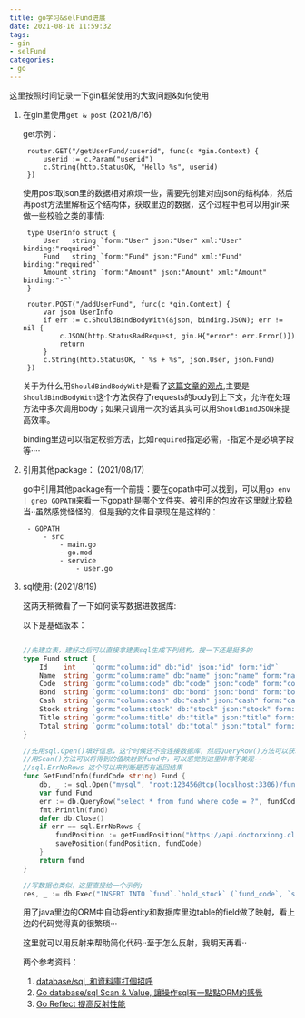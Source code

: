 ```yaml
---
title: go学习&selFund进展
date: 2021-08-16 11:59:32
tags:
- gin
- selFund
categories:
- go
---
```


这里按照时间记录一下gin框架使用的大致问题&如何使用


1. 在gin里使用`get & post`  (2021/8/16)

    get示例：

        router.GET("/getUserFund/:userid", func(c *gin.Context) {
		    userid := c.Param("userid")
		    c.String(http.StatusOK, "Hello %s", userid)
	    })

    使用post取json里的数据相对麻烦一些，需要先创建对应json的结构体，然后再post方法里解析这个结构体，获取里边的数据，这个过程中也可以用gin来做一些校验之类的事情:

        type UserInfo struct {
        	User   string `form:"User" json:"User" xml:"User"  binding:"required"`
        	Fund   string `form:"Fund" json:"Fund" xml:"Fund" binding:"required"`
        	Amount string `form:"Amount" json:"Amount" xml:"Amount" binding:"-"`
        }

	    router.POST("/addUserFund", func(c *gin.Context) {
	    	var json UserInfo
	    	if err := c.ShouldBindBodyWith(&json, binding.JSON); err != nil {
	    		c.JSON(http.StatusBadRequest, gin.H{"error": err.Error()})
	    		return
	    	}
	    	c.String(http.StatusOK, " %s + %s", json.User, json.Fund)
	    })

    关于为什么用`ShouldBindBodyWith`是看了[这篇文章的观点](https://blog.csdn.net/yes169yes123/article/details/106204252),主要是`ShouldBindBodyWith`这个方法保存了requests的body到上下文，允许在处理方法中多次调用body；如果只调用一次的话其实可以用`ShouldBindJSON`来提高效率。

    binding里边可以指定校验方法，比如`required`指定必需，`-`指定不是必填字段等····


2. 引用其他package： (2021/08/17)

    go中引用其他package有一个前提：要在gopath中可以找到，可以用`go env | grep GOPATH`来看一下gopath是哪个文件夹。被引用的包放在这里就比较稳当··虽然感觉怪怪的，但是我的文件目录现在是这样的：

        - GOPATH
            - src
                - main.go
                - go.mod
                - service
                    - user.go


3. sql使用: (2021/8/19)

    这两天稍微看了一下如何读写数据进数据库:

    以下是基础版本：

    ```go

    //先建立表，建好之后可以直接拿建表sql生成下列结构，搜一下还是挺多的
    type Fund struct {
	    Id    int    `gorm:"column:id" db:"id" json:"id" form:"id"`
	    Name  string `gorm:"column:name" db:"name" json:"name" form:"name"`
	    Code  string `gorm:"column:code" db:"code" json:"code" form:"code"`
	    Bond  string `gorm:"column:bond" db:"bond" json:"bond" form:"bond"`
	    Cash  string `gorm:"column:cash" db:"cash" json:"cash" form:"cash"`
	    Stock string `gorm:"column:stock" db:"stock" json:"stock" form:"stock"`
	    Title string `gorm:"column:title" db:"title" json:"title" form:"title"`
	    Total string `gorm:"column:total" db:"total" json:"total" form:"total"`
    }

    //先用sql.Open()填好信息，这个时候还不会连接数据库，然后QueryRow()方法可以获取单条数据
    //用Scan()方法可以将得到的值映射到fund中，可以感觉到这里非常不美观··
    //sql.ErrNoRows 这个可以来判断是否有返回结果
    func GetFundInfo(fundCode string) Fund {
    	db, _ := sql.Open("mysql", "root:123456@tcp(localhost:3306)/fund")
    	var fund Fund
    	err := db.QueryRow("select * from fund where code = ?", fundCode).Scan(&fund.Id, &fund.Name, &fund.Code, &fund.Bond, &fund.Cash, &fund.Stock, &fund.Title, &fund.Total)
    	fmt.Println(fund)
    	defer db.Close()
    	if err == sql.ErrNoRows {
    		fundPosition := getFundPosition("https://api.doctorxiong.club/v1/fund/  position?code=" + fundCode)
    		savePosition(fundPosition, fundCode)
    	}
    	return fund
    }
    
    //写数据也类似，这里直接给一个示例;
    res, _ := db.Exec("INSERT INTO `fund`.`hold_stock` (`fund_code`, `stock_code`, `name`, `precent`, `hold`, `hold_amount`) VALUES(?,?,?,?,?,?)", fundCode, v[0], v[1], v[2], v[3], v[4])

    ```

    用了java里边的ORM中自动将entity和数据库里边table的field做了映射，看上边的代码觉得真的很繁琐···

    这里就可以用反射来帮助简化代码··至于怎么反射，我明天再看··


    两个参考资料：
        
    1. [database/sql, 和資料庫打個招呼](https://ithelp.ithome.com.tw/articles/10220392)
    2. [Go database/sql Scan & Value, 讓操作sql有一點點ORM的感覺](https://tedmax100.github.io/2020/12/21/Go-Database-Scan/)
    3. [Go Reflect 提高反射性能](https://geektutu.com/post/hpg-reflect.html)